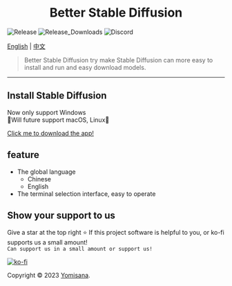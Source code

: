 <h1 align="center">Better Stable Diffusion</h1>
<p>
  <img alt="Release" src="https://img.shields.io/github/v/release/Yomisana/Better-Stable-Diffusion.png?" />
  <img alt="Release_Downloads" src="https://img.shields.io/github/downloads/Yomisana/Better-Stable-Diffusion/total.png?" />
  <img alt="Discord" src="https://img.shields.io/static/v1?&message=Discord&color=5865F2&logo=Discord&logoColor=FFFFFF&label=Mjolnir+Studio" />
</p>

[English](#) | 
[中文](./README.tw.md)

> Better Stable Diffusion try make Stable Diffusion can more easy to install and run and easy download models.

***

## Install Stable Diffusion

Now only support Windows  
🚧Will future support macOS, Linux🚧  

[Click me to download the app!](https://github.com/Yomisana/better-stable-diffusion/releases/latest/download/Better-Stable-Diffusion.exe)

## feature
- The global language
  - Chinese
  - English
- The terminal selection interface, easy to operate

## Show your support to us

Give a star at the top right ⭐️ If this project software is helpful to you, or ko-fi supports us a small amount!  
``Can support us in a small amount or support us!``

[![ko-fi](https://ko-fi.com/img/githubbutton_sm.svg)](https://ko-fi.com/F2F3EIJG8)

Copyright © 2023 [Yomisana](https://dev.yomisana.xyz).
